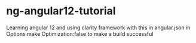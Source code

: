 # ng-angular12-tutorial
Learning angular 12 and using clarity framework with this
in angular.json in Options make Optimization:false 
to make a build successful
